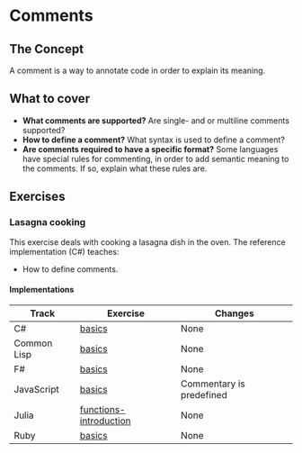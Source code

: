 # Comments

## The Concept

A comment is a way to annotate code in order to explain its meaning.

## What to cover

- **What comments are supported?** Are single- and or multiline comments supported?
- **How to define a comment?** What syntax is used to define a comment?
- **Are comments required to have a specific format?** Some languages have special rules for commenting, in order to add semantic meaning to the comments. If so, explain what these rules are.

## Exercises

### Lasagna cooking

This exercise deals with cooking a lasagna dish in the oven. The reference implementation (C#) teaches:

- How to define comments.

#### Implementations

| Track       | Exercise                                       | Changes                  |
| ----------- | ---------------------------------------------- | ------------------------ |
| C#          | [basics][implementation-csharp]                | None                     |
| Common Lisp | [basics][implementation-common-lisp]           | None                     |
| F#          | [basics][implementation-fsharp]                | None                     |
| JavaScript  | [basics][implementation-javascript]            | Commentary is predefined |
| Julia       | [functions-introduction][implementation-julia] | None                     |
| Ruby        | [basics][implementation-ruby]                  | None                     |

[implementation-csharp]: ../../languages/csharp/exercises/concept/basics/.docs/introduction.md
[implementation-common-lisp]: ../../languages/common-lisp/exercises/concept/basics/.docs/introduction.md
[implementation-fsharp]: ../../languages/fsharp/exercises/concept/basics/.docs/introduction.md
[implementation-javascript]: ../../languages/javascript/exercises/concept/basics/.docs/introduction.md
[implementation-julia]: ../../languages/julia/exercises/concept/functions-introduction/.docs/introduction.md
[implementation-ruby]: ../../languages/ruby/exercises/concept/basics/.docs/introduction.md
